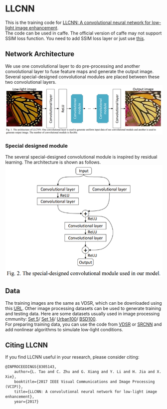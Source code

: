 # LLCNN
This is the training code for [LLCNN: A convolutional neural network for low-light image enhancement](https://ieeexplore.ieee.org/abstract/document/8305143).   
The code can be used in caffe. The official version of caffe may not support SSIM loss function. You need to add SSIM loss layer or just use [this](https://github.com/onalbach/caffe-deep-shading).    

## Network Architecture 
We use one convolutional layer to do pre-processing and another convolutional layer to fuse feature maps and generate the output image. Several special-designed convolutional modules are placed between these two convolutional layers.
![image](./img/network.PNG) 
### Special designed module
The several special-designed convolutional module is inspired by residual learning. The architecture is shown as follows.   
![image](./img/module.PNG)   

## Data
The training images are the same as VDSR, which can be downloaded using this [URL](http://cv.snu.ac.kr/research/VDSR/train_data.zip).  Other image processing datasets can be used to generate training and testing data. Here are some datasets usually used in image processing cmmunity: [Set 5](https://uofi.box.com/shared/static/kfahv87nfe8ax910l85dksyl2q212voc.zip)/
[Set 14](https://uofi.box.com/shared/static/igsnfieh4lz68l926l8xbklwsnnk8we9.zip)/
[Urban100](https://uofi.box.com/shared/static/65upg43jjd0a4cwsiqgl6o6ixube6klm.zip)/
[BSD100](https://uofi.box.com/shared/static/qgctsplb8txrksm9to9x01zfa4m61ngq.zip).        
For preparing training data, you can use the code from [VDSR](https://github.com/huangzehao/caffe-vdsr) or [SRCNN](http://mmlab.ie.cuhk.edu.hk/projects/SRCNN.html) and add nonlinear algorithms to simulate low-light conditions. 

## Citing LLCNN
If you find LLCNN useful in your research, please consider citing:
```
@INPROCEEDINGS{8305143, 
    author={L. Tao and C. Zhu and G. Xiang and Y. Li and H. Jia and X. Xie}, 
	booktitle={2017 IEEE Visual Communications and Image Processing (VCIP)}, 
	title={LLCNN: A convolutional neural network for low-light image enhancement}, 
	year={2017}
```